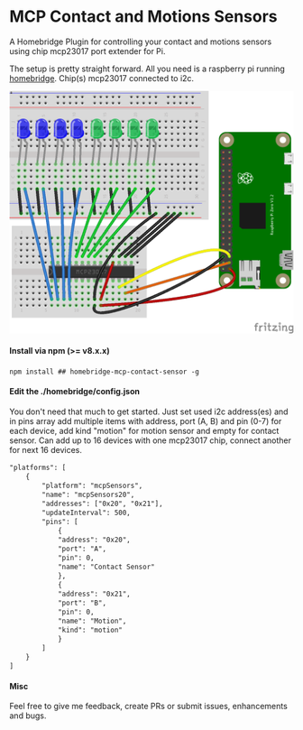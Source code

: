 
# MCP Contact and Motions Sensors

A Homebridge Plugin for controlling your contact and motions sensors using chip mcp23017 port extender for Pi.

The setup is pretty straight forward. All you need is a raspberry pi  running [homebridge](https://github.com/nfarina/homebridge). Chip(s) mcp23017 connected to i2c.

![pcb](https://github.com/kakaki/homebridge-mcp-contact-sensor/raw/master/pcb.png)

#### Install via npm (>= v8.x.x)
`npm install ## homebridge-mcp-contact-sensor -g`


#### Edit the ./homebridge/config.json
You don't need that much to get started. Just set used i2c address(es) and in pins array add multiple items with address, port (A, B) and pin (0-7) for each device, add kind "motion" for motion sensor and empty for contact sensor.
Can add up to 16 devices with one mcp23017 chip, connect another for next 16 devices.

```
"platforms": [
	{
		"platform": "mcpSensors",
		"name": "mcpSensors20",
		"addresses": ["0x20", "0x21"],
		"updateInterval": 500,
		"pins": [
			{
			"address": "0x20",
			"port": "A",
			"pin": 0,
			"name": "Contact Sensor"
			},
			{
			"address": "0x21",
			"port": "B",
			"pin": 0,
			"name": "Motion",
			"kind": "motion"
			}
		]
	}
]
```

#### Misc
Feel free to give me feedback, create PRs or submit issues, enhancements and bugs.
